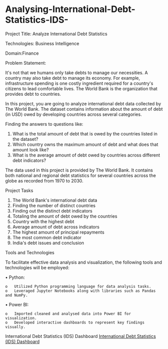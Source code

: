 # Analysing-International-Debt-Statistics-IDS-

Project Title: Analyze International Debt Statistics

Technologies: Business Intelligence

Domain:Finance

Problem Statement:

It's not that we humans only take debts to manage our necessities. A country may also take debt to manage its economy. For example, infrastructure spending is one costly ingredient required for a country's citizens to lead comfortable lives. The World Bank is the organization that provides debt to countries.

In this project, you are going to analyze international debt data collected by The World Bank. The dataset contains information about the amount of debt (in USD) owed by developing countries across several categories. 

Finding the answers to questions like:

1. What is the total amount of debt that is owed by the countries listed in the dataset?
2. Which country owns the maximum amount of debt and what does that amount look like?
3. What is the average amount of debt owed by countries across different debt indicators?
   
The data used in this project is provided by The World Bank. It contains both national and regional debt statistics for several countries across the globe as recorded from 1970 to 2030.

Project Tasks
1. The World Bank's international debt data
2. Finding the number of distinct countries
3. Finding out the distinct debt indicators
4. Totaling the amount of debt owed by the countries
5. Country with the highest debt
6. Average amount of debt across indicators
7. The highest amount of principal repayments
8. The most common debt indicator
9. India's debt issues and conclusion


Tools and Technologies

To facilitate effective data analysis and visualization, the following tools and technologies will be employed: 

•	Python: 

    o	Utilized Python programming language for data analysis tasks.    
    o	Leveraged Jupyter Notebooks along with libraries such as Pandas and NumPy.
    
•	Power BI: 

    o	Imported cleaned and analysed data into Power BI for visualization.    
    o	Developed interactive dashboards to represent key findings visually.
    
   International Debt Statistics (IDS) Dashboard
   [International Debt Statistics (IDS) Dashboard](https://app.powerbi.com/reportEmbed?reportId=b5483008-9f32-4d4e-ad30-6b8753ed078c&autoAuth=true&ctid=9f279a9a-e327-4c5c-9ca3-e4747dd231b1)
     
